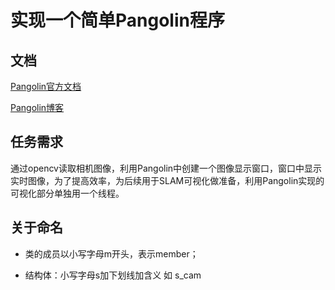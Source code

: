 # 实现一个简单Pangolin程序  

## 文档  

[Pangolin官方文档](http://docs.ros.org/en/fuerte/api/pangolin_wrapper/html/namespacepangolin.html)

[Pangolin博客](https://blog.csdn.net/weixin_43991178/article/details/105119610)

## 任务需求  
通过opencv读取相机图像，利用Pangolin中创建一个图像显示窗口，窗口中显示实时图像，为了提高效率，为后续用于SLAM可视化做准备，利用Pangolin实现的可视化部分单独用一个线程。  

##  关于命名  


* 类的成员以小写字母m开头，表示member；

* 结构体：小写字母s加下划线加含义  如 s_cam  




```cpp

```